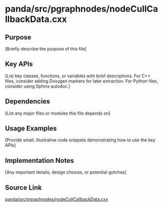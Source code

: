 # panda/src/pgraphnodes/nodeCullCallbackData.cxx

## Purpose
[Briefly describe the purpose of this file]

## Key APIs
[List key classes, functions, or variables with brief descriptions.
For C++ files, consider adding Doxygen markers for later extraction.
For Python files, consider using Sphinx autodoc.]

## Dependencies
[List any major files or modules this file depends on]

## Usage Examples
[Provide small, illustrative code snippets demonstrating how to use the key APIs]

## Implementation Notes
[Any important details, design choices, or potential gotchas]

## Source Link
[panda/src/pgraphnodes/nodeCullCallbackData.cxx](link_to_source_repository/panda/src/pgraphnodes/nodeCullCallbackData.cxx)
